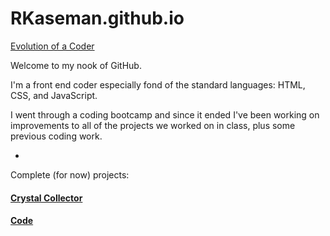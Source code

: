 # RKaseman.github.io

[Evolution of a Coder](https://rkaseman.github.io/)

Welcome to my nook of GitHub.

I'm a front end coder especially fond of the standard languages: HTML, CSS, and JavaScript.

I went through a coding bootcamp and since it ended I've been working on improvements to all of the projects we worked on in class, plus some previous coding work.

-

Complete (for now) projects:

#### [Crystal Collector](https://rkaseman.github.io/unit-04-game-crystal-collector/)
#### [Code](https://github.com/RKaseman/unit-04-game-crystal-collector)

